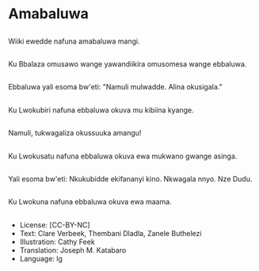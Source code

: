 # Amabaluwa

##
Wiiki ewedde nafuna
amabaluwa mangi.

##
Ku Bbalaza omusawo
wange yawandiikira
omusomesa wange
ebbaluwa.

##
Ebbaluwa yali esoma
bw'eti: "Namuli
mulwadde. Alina
okusigala."

##
Ku Lwokubiri nafuna
ebbaluwa okuva mu
kibiina kyange.

##
Namuli, tukwagaliza
okussuuka amangu!

##
Ku Lwokusatu nafuna
ebbaluwa okuva ewa
mukwano gwange
asinga.

##
Yali esoma bw'eti:
Nkukubidde ekifananyi
kino.
Nkwagala nnyo.
Nze Dudu.

##
Ku Lwokuna nafuna
ebbaluwa okuva ewa
maama.

##
* License: [CC-BY-NC]
* Text: Clare Verbeek, Thembani Dladla, Zanele Buthelezi
* Illustration: Cathy Feek
* Translation: Joseph M. Katabaro
* Language: lg
